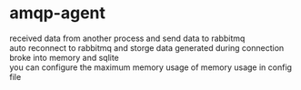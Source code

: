 # amqp-agent
received data from another process and send data to rabbitmq  
auto reconnect to rabbitmq and storge data generated during connection broke into memory and sqlite  
you can configure the maximum memory usage of memory usage in config file
